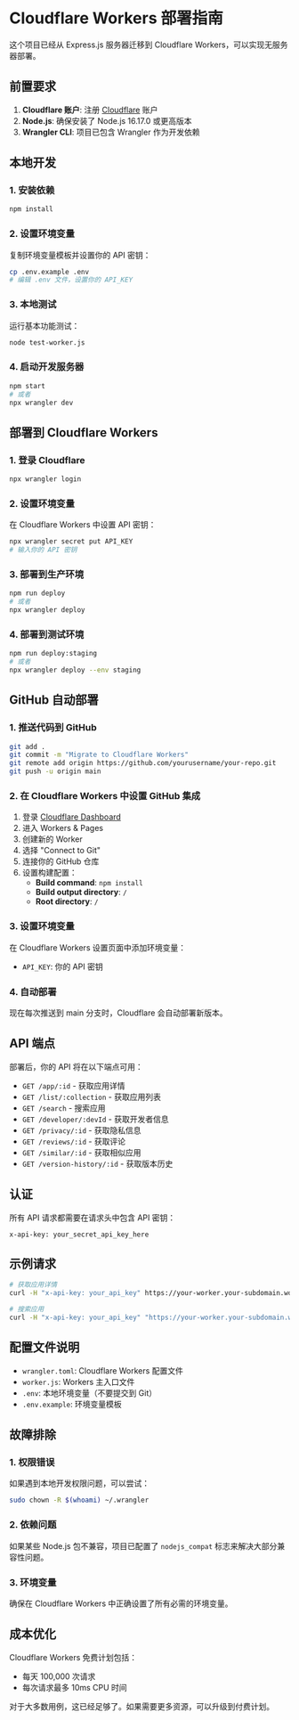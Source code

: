 # Cloudflare Workers 部署指南

这个项目已经从 Express.js 服务器迁移到 Cloudflare Workers，可以实现无服务器部署。

## 前置要求

1. **Cloudflare 账户**: 注册 [Cloudflare](https://cloudflare.com) 账户
2. **Node.js**: 确保安装了 Node.js 16.17.0 或更高版本
3. **Wrangler CLI**: 项目已包含 Wrangler 作为开发依赖

## 本地开发

### 1. 安装依赖
```bash
npm install
```

### 2. 设置环境变量
复制环境变量模板并设置你的 API 密钥：
```bash
cp .env.example .env
# 编辑 .env 文件，设置你的 API_KEY
```

### 3. 本地测试
运行基本功能测试：
```bash
node test-worker.js
```

### 4. 启动开发服务器
```bash
npm start
# 或者
npx wrangler dev
```

## 部署到 Cloudflare Workers

### 1. 登录 Cloudflare
```bash
npx wrangler login
```

### 2. 设置环境变量
在 Cloudflare Workers 中设置 API 密钥：
```bash
npx wrangler secret put API_KEY
# 输入你的 API 密钥
```

### 3. 部署到生产环境
```bash
npm run deploy
# 或者
npx wrangler deploy
```

### 4. 部署到测试环境
```bash
npm run deploy:staging
# 或者
npx wrangler deploy --env staging
```

## GitHub 自动部署

### 1. 推送代码到 GitHub
```bash
git add .
git commit -m "Migrate to Cloudflare Workers"
git remote add origin https://github.com/yourusername/your-repo.git
git push -u origin main
```

### 2. 在 Cloudflare Workers 中设置 GitHub 集成

1. 登录 [Cloudflare Dashboard](https://dash.cloudflare.com)
2. 进入 Workers & Pages
3. 创建新的 Worker
4. 选择 "Connect to Git"
5. 连接你的 GitHub 仓库
6. 设置构建配置：
   - **Build command**: `npm install`
   - **Build output directory**: `/`
   - **Root directory**: `/`

### 3. 设置环境变量
在 Cloudflare Workers 设置页面中添加环境变量：
- `API_KEY`: 你的 API 密钥

### 4. 自动部署
现在每次推送到 main 分支时，Cloudflare 会自动部署新版本。

## API 端点

部署后，你的 API 将在以下端点可用：

- `GET /app/:id` - 获取应用详情
- `GET /list/:collection` - 获取应用列表
- `GET /search` - 搜索应用
- `GET /developer/:devId` - 获取开发者信息
- `GET /privacy/:id` - 获取隐私信息
- `GET /reviews/:id` - 获取评论
- `GET /similar/:id` - 获取相似应用
- `GET /version-history/:id` - 获取版本历史

## 认证

所有 API 请求都需要在请求头中包含 API 密钥：
```
x-api-key: your_secret_api_key_here
```

## 示例请求

```bash
# 获取应用详情
curl -H "x-api-key: your_api_key" https://your-worker.your-subdomain.workers.dev/app/553834731

# 搜索应用
curl -H "x-api-key: your_api_key" "https://your-worker.your-subdomain.workers.dev/search?term=candy%20crush&num=5"
```

## 配置文件说明

- `wrangler.toml`: Cloudflare Workers 配置文件
- `worker.js`: Workers 主入口文件
- `.env`: 本地环境变量（不要提交到 Git）
- `.env.example`: 环境变量模板

## 故障排除

### 1. 权限错误
如果遇到本地开发权限问题，可以尝试：
```bash
sudo chown -R $(whoami) ~/.wrangler
```

### 2. 依赖问题
如果某些 Node.js 包不兼容，项目已配置了 `nodejs_compat` 标志来解决大部分兼容性问题。

### 3. 环境变量
确保在 Cloudflare Workers 中正确设置了所有必需的环境变量。

## 成本优化

Cloudflare Workers 免费计划包括：
- 每天 100,000 次请求
- 每次请求最多 10ms CPU 时间

对于大多数用例，这已经足够了。如果需要更多资源，可以升级到付费计划。
